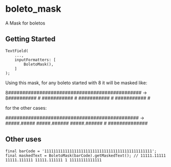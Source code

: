 # boleto_mask

A Mask for boletos

## Getting Started

```
TextField(
	...,
	inputFormatters: [
		BoletoMask(),
	]
);
```

Using this mask, for any boleto started with 8 it will be masked like:

8############################################### -> 8########## # ########### # ########### # ########### #

for the other cases:

############################################### -> #####.##### #####.###### #####.###### # ##############

## Other uses

```
final barCode = '11111111111111111111111111111111111111111111111';
final maskedText = BoletoMask(barCode).getMaskedText(); // 11111.11111 11111.111111 11111.111111 1 11111111111111
```

